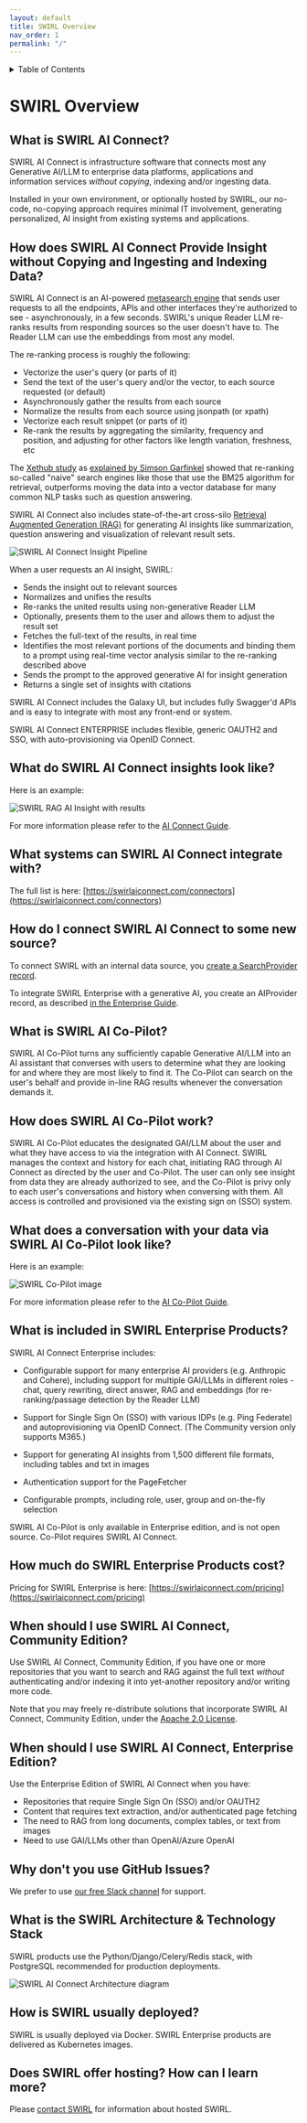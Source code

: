 ```yaml
---
layout: default
title: SWIRL Overview
nav_order: 1
permalink: "/"
---
```

<details markdown="block">
  <summary>
    Table of Contents
  </summary>
  {: .text-delta }
- TOC
{:toc}
</details>

# SWIRL Overview

## What is SWIRL AI Connect?

SWIRL AI Connect is infrastructure software that connects most any Generative AI/LLM to enterprise data platforms, applications and information services *without copying*, indexing and/or ingesting data. 

Installed in your own environment, or optionally hosted by SWIRL, our no-code, no-copying approach requires minimal IT involvement, generating personalized, AI insight from existing systems and applications. 

## How does SWIRL AI Connect Provide Insight without Copying and Ingesting and Indexing Data?

SWIRL AI Connect is an AI-powered [metasearch engine](https://en.wikipedia.org/wiki/Metasearch_engine) that sends user requests to all the endpoints, APIs and other interfaces they're authorized to see - asynchronously, in a few seconds. SWIRL's unique Reader LLM re-ranks results from responding sources so the user doesn't have to. The Reader LLM can use the embeddings from most any model.

The re-ranking process is roughly the following:
* Vectorize the user's query (or parts of it)
* Send the text of the user's query and/or the vector, to each source requested (or default)
* Asynchronously gather the results from each source
* Normalize the results from each source using jsonpath (or xpath)
* Vectorize each result snippet (or parts of it)
* Re-rank the results by aggregating the similarity, frequency and position, and adjusting for other factors like length variation, freshness, etc 

The [Xethub study](https://about.xethub.com/blog/you-dont-need-a-vector-database) as [explained by Simson Garfinkel](https://www.linkedin.com/pulse/vector-databases-rag-simson-garfinkel-hzule/) showed that re-ranking so-called "naive" search engines like those that use the BM25 algorithm for retrieval, outperforms moving the data into a vector database for many common NLP tasks such as question answering. 

SWIRL AI Connect also includes state-of-the-art cross-silo [Retrieval Augmented Generation (RAG)](https://en.wikipedia.org/wiki/Retrieval-augmented_generation) for generating AI insights like summarization, question answering and visualization of relevant result sets. 

![SWIRL AI Connect Insight Pipeline](images/swirl_rag_pipeline.png)

When a user requests an AI insight, SWIRL:

* Sends the insight out to relevant sources
* Normalizes and unifies the results 
* Re-ranks the united results using non-generative Reader LLM
* Optionally, presents them to the user and allows them to adjust the result set
* Fetches the full-text of the results, in real time
* Identifies the most relevant portions of the documents and binding them to a prompt using real-time vector analysis similar to the re-ranking described above
* Sends the prompt to the approved generative AI for insight generation
* Returns a single set of insights with citations

SWIRL AI Connect includes the Galaxy UI, but includes fully Swagger'd APIs and is easy to integrate with most any front-end or system.

SWIRL AI Connect ENTERPRISE includes flexible, generic OAUTH2 and SSO, with auto-provisioning via OpenID Connect.

## What do SWIRL AI Connect insights look like?

Here is an example:

![SWIRL RAG AI Insight with results](images/swirl_rag_pulmonary_3.png)

For more information please refer to the [AI Connect Guide](AI-Connect.html).

## What systems can SWIRL AI Connect integrate with?

The full list is here: [https://swirlaiconnect.com/connectors](https://swirlaiconnect.com/connectors)

## How do I connect SWIRL AI Connect to some new source?

To connect SWIRL with an internal data source, you [create a SearchProvider record](./User-Guide.html#using-searchproviders).

To integrate SWIRL Enterprise with a generative AI, you create an AIProvider record, as described 
[in the Enterprise Guide](./Enterprise-Guide.html#managing-ai-providers).

## What is SWIRL AI Co-Pilot? 

SWIRL AI Co-Pilot turns any sufficiently capable Generative AI/LLM into an AI assistant that converses with users to determine what they are looking for and where they are most likely to find it. The Co-Pilot can search on the user's behalf and provide in-line RAG results whenever the conversation demands it. 

## How does SWIRL AI Co-Pilot work?

SWIRL AI Co-Pilot educates the designated GAI/LLM about the user and what they have access to via the integration with AI Connect. SWIRL manages the context and history for each chat, initiating RAG through AI Connect as directed by the user and Co-Pilot. The user can only see insight from data they are already authorized to see, and the Co-Pilot is privy only to each user's conversations and history when conversing with them. All access is controlled and provisioned via the existing sign on (SSO) system. 

## What does a conversation with your data via SWIRL AI Co-Pilot look like?

Here is an example:

![SWIRL Co-Pilot image](images/swirl_copilot_chat_rag.png)

For more information please refer to the [AI Co-Pilot Guide](AI-Co-Pilot.html).

## What is included in SWIRL Enterprise Products?

SWIRL AI Connect Enterprise includes:

* Configurable support for many enterprise AI providers (e.g. Anthropic and Cohere), including support for multiple GAI/LLMs in different roles - chat, query rewriting, direct answer, RAG and embeddings (for re-ranking/passage detection by the Reader LLM)

* Support for Single Sign On (SSO) with various IDPs (e.g. Ping Federate) and autoprovisioning via OpenID Connect. (The Community version only supports M365.)

* Support for generating AI insights from 1,500 different file formats, including tables and txt in images 

* Authentication support for the PageFetcher

* Configurable prompts, including role, user, group and on-the-fly selection

SWIRL AI Co-Pilot is only available in Enterprise edition, and is not open source. Co-Pilot requires SWIRL AI Connect.

## How much do SWIRL Enterprise Products cost?

Pricing for SWIRL Enterprise is here: [https://swirlaiconnect.com/pricing](https://swirlaiconnect.com/pricing)

## When should I use SWIRL AI Connect, Community Edition?

Use SWIRL AI Connect, Community Edition, if you have one or more repositories that you want to search and RAG against the full text *without* authenticating and/or indexing it into yet-another repository and/or writing more code.

Note that you may freely re-distribute solutions that incorporate SWIRL AI Connect, Community Edition, under the [Apache 2.0 License](https://github.com/swirlai/swirl-search/blob/main/LICENSE).

## When should I use SWIRL AI Connect, Enterprise Edition? 

Use the Enterprise Edition of SWIRL AI Connect when you have:

* Repositories that require Single Sign On (SSO) and/or OAUTH2
* Content that requires text extraction, and/or authenticated page fetching
* The need to RAG from long documents, complex tables, or text from images
* Need to use GAI/LLMs other than OpenAI/Azure OpenAI

## Why don't you use GitHub Issues?

We prefer to use [our free Slack channel](https://join.slack.com/t/swirlmetasearch/shared_invite/zt-1qk7q02eo-kpqFAbiZJGOdqgYVvR1sfw) for support. 

## What is the SWIRL Architecture & Technology Stack

SWIRL products use the Python/Django/Celery/Redis stack, with PostgreSQL recommended for production deployments.

![SWIRL AI Connect Architecture diagram](images/swirl_arch_diagram.jpg)

## How is SWIRL usually deployed?

SWIRL is usually deployed via Docker. SWIRL Enterprise products are delivered as Kubernetes images. 

## Does SWIRL offer hosting? How can I learn more? 

Please [contact SWIRL](mailto:hello@swirlaiconnect.com) for information about hosted SWIRL. 

